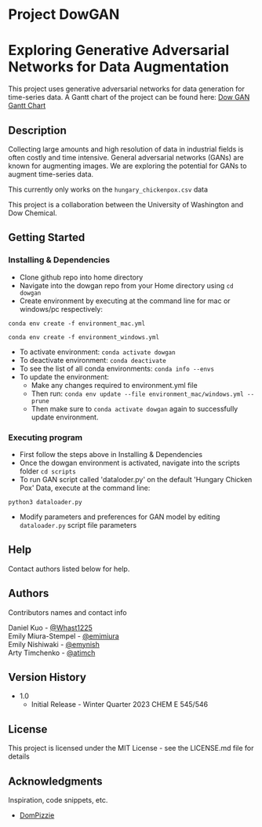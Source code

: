 # Project DowGAN

# Exploring Generative Adversarial Networks for Data Augmentation

This project uses generative adversarial networks for data generation for time-series data. A Gantt chart of the project can be found here: [Dow GAN Gantt Chart](https://docs.google.com/spreadsheets/d/1TDkpIP71Qa-njRVNn1pCFSOW9tKn3kIfl4yciAdwVgk/edit?usp=sharing)

## Description

Collecting large amounts and high resolution of data in industrial fields is often costly and time intensive. General adversarial networks (GANs) are known for augmenting images. We are exploring the potential for GANs to augment time-series data. 

This currently only works on the `hungary_chickenpox.csv` data

This project is a collaboration between the University of Washington and Dow Chemical.

## Getting Started

### Installing & Dependencies

* Clone github repo into home directory
* Navigate into the dowgan repo from your Home directory using `cd dowgan`
* Create environment by executing at the command line for mac or windows/pc respectively:
```
conda env create -f environment_mac.yml
```
```
conda env create -f environment_windows.yml
```
* To activate environment: `conda activate dowgan`
* To deactivate environment: `conda deactivate`
* To see the list of all conda environments: `conda info --envs`
* To update the environment: 
    * Make any changes required to environment.yml file
    * Then run: `conda env update --file environment_mac/windows.yml --prune`
    * Then make sure to `conda activate dowgan` again to successfully update environment.

### Executing program

* First follow the steps above in Installing & Dependencies
* Once the dowgan environment is activated, navigate into the scripts folder `cd scripts`
* To run GAN script called 'dataloder.py' on the default 'Hungary Chicken Pox' Data, execute at the command line:
```
python3 dataloader.py
```
* Modify parameters and preferences for GAN model by editing `dataloader.py` script file parameters 


## Help

Contact authors listed below for help.

## Authors

Contributors names and contact info

Daniel Kuo - [@Whast1225](https://github.com/Whast1225)  
Emily Miura-Stempel - [@emimiura](https://github.com/emimiura)  
Emily Nishiwaki - [@emynish](https://github.com/emynish)  
Arty Timchenko - [@atimch](https://github.com/atimch)

## Version History

* 1.0
    * Initial Release - Winter Quarter 2023 CHEM E 545/546

## License

This project is licensed under the MIT License - see the LICENSE.md file for details

## Acknowledgments

Inspiration, code snippets, etc.
* [DomPizzie](https://gist.github.com/DomPizzie/7a5ff55ffa9081f2de27c315f5018afc)

